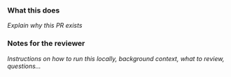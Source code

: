 ### What this does

_Explain why this PR exists_

### Notes for the reviewer

_Instructions on how to run this locally, background context, what to review, questions…_
